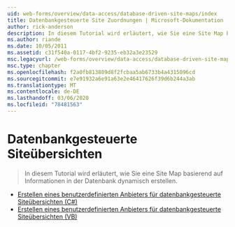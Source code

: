 ```yaml
---
uid: web-forms/overview/data-access/database-driven-site-maps/index
title: Datenbankgesteuerte Site Zuordnungen | Microsoft-Dokumentation
author: rick-anderson
description: In diesem Tutorial wird erläutert, wie Sie eine Site Map basierend auf Informationen in der Datenbank dynamisch erstellen.
ms.author: riande
ms.date: 10/05/2011
ms.assetid: c31f540a-0117-4bf2-9235-eb32a3e23529
msc.legacyurl: /web-forms/overview/data-access/database-driven-site-maps
msc.type: chapter
ms.openlocfilehash: f2a0fb813809d8f2fcbaa5ab6733b4a4315096cd
ms.sourcegitcommit: e7e91932a6e91a63e2e46417626f39d6b244a3ab
ms.translationtype: MT
ms.contentlocale: de-DE
ms.lasthandoff: 03/06/2020
ms.locfileid: "78481563"
---
```

# <a name="database-driven-site-maps"></a>Datenbankgesteuerte Siteübersichten

> In diesem Tutorial wird erläutert, wie Sie eine Site Map basierend auf Informationen in der Datenbank dynamisch erstellen.

- [Erstellen eines benutzerdefinierten Anbieters für datenbankgesteuerte Siteübersichten (C#)](building-a-custom-database-driven-site-map-provider-cs.md)
- [Erstellen eines benutzerdefinierten Anbieters für datenbankgesteuerte Siteübersichten (VB)](building-a-custom-database-driven-site-map-provider-vb.md)
